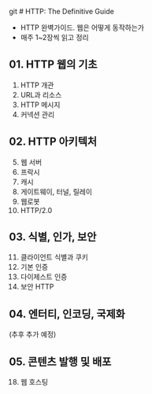 git # HTTP: The Definitive Guide

- HTTP 완벽가이드. 웹은 어떻게 동작하는가
- 매주 1~2장씩 읽고 정리

## 01. HTTP 웹의 기초
1. HTTP 개관
2. URL과 리소스
3. HTTP 메시지
4. 커넥션 관리

## 02. HTTP 아키텍처
5. 웹 서버
6. 프락시
7. 캐시
8. 게이트웨이, 터널, 릴레이
9. 웹로봇
10. HTTP/2.0

## 03. 식별, 인가, 보안
11. 클라이언트 식별과 쿠키
12. 기본 인증
13. 다이제스트 인증
14. 보안 HTTP

## 04. 엔터티, 인코딩, 국제화
(추후 추가 예정)

## 05. 콘텐츠 발행 및 배포
18. 웹 호스팅